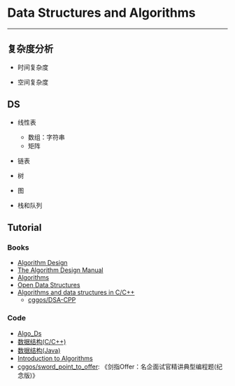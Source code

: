 # Data Structures and Algorithms

---

## 复杂度分析

* 时间复杂度

* 空间复杂度


## DS

* 线性表
    - 数组：字符串
    - 矩阵

* 链表

* 树

* 图

* 栈和队列


## Tutorial

### Books

* [Algorithm Design](http://ww3.algorithmdesign.net/)
* [The Algorithm Design Manual](http://www.algorist.com/)
* [Algorithms](https://algs4.cs.princeton.edu/home/)
* [Open Data Structures](http://opendatastructures.org/)
* [Algorithms and data structures in C/C++](https://www.cprogramming.com/algorithms-and-data-structures.html)
    - [cggos/DSA-CPP](https://github.com/cggos/DSA-CPP)

### Code

* [Algo_Ds](https://github.com/srbcheema1/Algo_Ds)
* [数据结构(C/C++)](https://github.com/xiufengcheng/DATASTRUCTURE)
* [数据结构(Java)](https://github.com/buptdavid/datastructure)
* [Introduction to Algorithms](https://ita.skanev.com/index.html)
* [cggos/sword_point_to_offer](https://github.com/cggos/sword_point_to_offer): 《剑指Offer：名企面试官精讲典型编程题(纪念版)》
